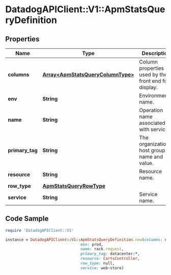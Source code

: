 # DatadogAPIClient::V1::ApmStatsQueryDefinition

## Properties

Name | Type | Description | Notes
------------ | ------------- | ------------- | -------------
**columns** | [**Array&lt;ApmStatsQueryColumnType&gt;**](ApmStatsQueryColumnType.md) | Column properties used by the front end for display. | [optional] 
**env** | **String** | Environment name. | 
**name** | **String** | Operation name associated with service. | 
**primary_tag** | **String** | The organization&#39;s host group name and value. | 
**resource** | **String** | Resource name. | [optional] 
**row_type** | [**ApmStatsQueryRowType**](ApmStatsQueryRowType.md) |  | 
**service** | **String** | Service name. | 

## Code Sample

```ruby
require 'DatadogAPIClient::V1'

instance = DatadogAPIClient::V1::ApmStatsQueryDefinition.new(columns: null,
                                 env: prod,
                                 name: rack.request,
                                 primary_tag: datacenter:*,
                                 resource: CartsController,
                                 row_type: null,
                                 service: web-store)
```


